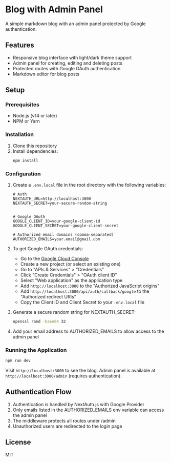 # Blog with Admin Panel

A simple markdown blog with an admin panel protected by Google authentication.

## Features

- Responsive blog interface with light/dark theme support
- Admin panel for creating, editing and deleting posts
- Protected routes with Google OAuth authentication
- Markdown editor for blog posts

## Setup

### Prerequisites

- Node.js (v14 or later)
- NPM or Yarn

### Installation

1. Clone this repository
2. Install dependencies:
   ```bash
   npm install
   ```

### Configuration

1. Create a `.env.local` file in the root directory with the following variables:
   ```
   # Auth
   NEXTAUTH_URL=http://localhost:3000
   NEXTAUTH_SECRET=your-secure-random-string
   

   # Google OAuth
   GOOGLE_CLIENT_ID=your-google-client-id
   GOOGLE_CLIENT_SECRET=your-google-client-secret
   
   # Authorized email domains (comma-separated)
   AUTHORIZED_EMAILS=your.email@gmail.com
   ```

2. To get Google OAuth credentials:
   - Go to the [Google Cloud Console](https://console.cloud.google.com/)
   - Create a new project (or select an existing one)
   - Go to "APIs & Services" > "Credentials"
   - Click "Create Credentials" > "OAuth client ID"
   - Select "Web application" as the application type
   - Add `http://localhost:3000` to the "Authorized JavaScript origins"
   - Add `http://localhost:3000/api/auth/callback/google` to the "Authorized redirect URIs"
   - Copy the Client ID and Client Secret to your `.env.local` file

3. Generate a secure random string for NEXTAUTH_SECRET:
   ```bash
   openssl rand -base64 32
   ```
   
4. Add your email address to AUTHORIZED_EMAILS to allow access to the admin panel

### Running the Application

```bash
npm run dev
```

Visit `http://localhost:3000` to see the blog.
Admin panel is available at `http://localhost:3000/admin` (requires authentication).

## Authentication Flow

1. Authentication is handled by NextAuth.js with Google Provider
2. Only emails listed in the AUTHORIZED_EMAILS env variable can access the admin panel
3. The middleware protects all routes under /admin
4. Unauthorized users are redirected to the login page

## License

MIT
